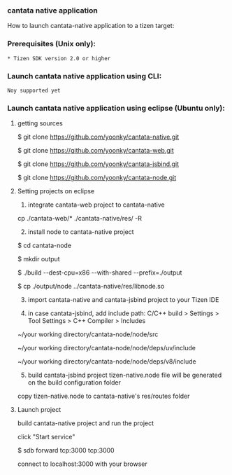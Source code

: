### cantata native application

How to launch cantata-native application to a tizen target:

### Prerequisites (Unix only):
    * Tizen SDK version 2.0 or higher

### Launch cantata native application using CLI:
    Noy supported yet
    
### Launch cantata native application using eclipse (Ubuntu only):
1. getting sources

    $ git clone https://github.com/yoonky/cantata-native.git
    
    $ git clone https://github.com/yoonky/cantata-web.git
    
    $ git clone https://github.com/yoonky/cantata-jsbind.git
    
    $ git clone https://github.com/yoonky/cantata-node.git


2. Setting projects on eclipse

    1. integrate cantata-web project to cantata-native
    
      cp ./cantata-web/* ./cantata-native/res/ -R
      
    2. install node to cantata-native project
    
      $ cd cantata-node
 
      $ mkdir output
 
      $ ./build --dest-cpu=x86 --with-shared --prefix=./output
 
      $ cp ./output/node ../cantata-native/res/libnode.so

    3. import cantata-native and cantata-jsbind project to your Tizen IDE
    
    4. in case cantata-jsbind, add include path: C/C++ build > Settings > Tool Settings > C++ Compiler > Includes

      ~/your working directory/cantata-node/node/src

      ~/your working directory/cantata-node/node/deps/uv/include

      ~/your working directory/cantata-node/node/deps/v8/include

    5. build cantata-jsbind project
      tizen-native.node file will be generated on the build configuration folder
      
      copy tizen-native.node to cantata-native's res/routes folder
    
    
3. Launch project

     build cantata-native project and run the project
     
     click "Start service"
     
     $ sdb forward tcp:3000 tcp:3000
     
     connect to localhost:3000 with your browser




